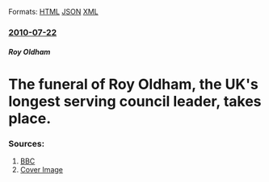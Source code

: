 
Formats: [HTML](/news/2010/07/22/the-funeral-of-roy-oldham-the-uk-s-longest-serving-council-leader-takes-place.html)  [JSON](/news/2010/07/22/the-funeral-of-roy-oldham-the-uk-s-longest-serving-council-leader-takes-place.json)  [XML](/news/2010/07/22/the-funeral-of-roy-oldham-the-uk-s-longest-serving-council-leader-takes-place.xml)  

### [2010-07-22](/news/2010/07/22/index.md)

##### Roy Oldham
# The funeral of Roy Oldham, the UK's longest serving council leader, takes place. 




### Sources:

1. [BBC](http://www.bbc.co.uk/news/uk-england-manchester-10733631)
1. [Cover Image](http://www.bbc.co.uk/news/special/2015/newsspec_10857/bbc_news_logo.png?cb=1)
